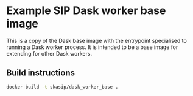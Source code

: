 # Example SIP Dask worker base image

This is a copy of the Dask base image with the entrypoint specialised
to running a Dask worker process. It is intended to be a base image for
extending for other Dask workers.

## Build instructions

```bash
docker build -t skasip/dask_worker_base .
```
